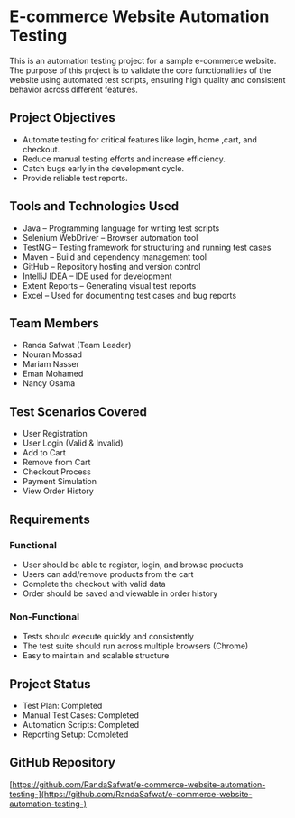 # E-commerce Website Automation Testing

This is an automation testing project for a sample e-commerce website.  
The purpose of this project is to validate the core functionalities of the website using automated test scripts, ensuring high quality and consistent behavior across different features.

## Project Objectives
- Automate testing for critical features like login, home ,cart, and checkout.
- Reduce manual testing efforts and increase efficiency.
- Catch bugs early in the development cycle.
- Provide reliable test reports.

## Tools and Technologies Used
- Java – Programming language for writing test scripts
- Selenium WebDriver – Browser automation tool
- TestNG – Testing framework for structuring and running test cases
- Maven – Build and dependency management tool
- GitHub – Repository hosting and version control
- IntelliJ IDEA – IDE used for development
- Extent Reports – Generating visual test reports
- Excel – Used for documenting test cases and bug reports

## Team Members
- Randa Safwat (Team Leader)
- Nouran Mossad
- Mariam Nasser
- Eman Mohamed
- Nancy Osama

## Test Scenarios Covered
- User Registration  
- User Login (Valid & Invalid)  
- Add to Cart  
- Remove from Cart  
- Checkout Process  
- Payment Simulation  
- View Order History  

## Requirements

### Functional
- User should be able to register, login, and browse products  
- Users can add/remove products from the cart  
- Complete the checkout with valid data  
- Order should be saved and viewable in order history  

### Non-Functional
- Tests should execute quickly and consistently  
- The test suite should run across multiple browsers (Chrome)  
- Easy to maintain and scalable structure  

## Project Status
- Test Plan: Completed  
- Manual Test Cases: Completed  
- Automation Scripts: Completed 
- Reporting Setup: Completed


## GitHub Repository
[https://github.com/RandaSafwat/e-commerce-website-automation-testing-](https://github.com/RandaSafwat/e-commerce-website-automation-testing-)

